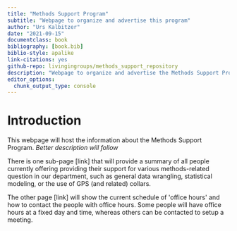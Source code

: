 ```yaml
---
title: "Methods Support Program"
subtitle: "Webpage to organize and advertise this program"
author: "Urs Kalbitzer"
date: "2021-09-15"
documentclass: book
bibliography: [book.bib]
biblio-style: apalike
link-citations: yes
github-repo: livingingroups/methods_support_repository
description: "Webpage to organize and advertise the Methods Support Program at the EAS department/MPI-AB"
editor_options: 
  chunk_output_type: console
---
```







# Introduction
This webpage will host the information about the Methods Support Program. *Better description will follow*

There is one sub-page [link] that will provide a summary of all people currently offering providing their support for various methods-related question in our department, such as general data wrangling, statistical modeling, or the use of GPS (and related) collars.

The other page [link] will show the current schedule of 'office hours' and how to contact the people with office hours. Some people will have office hours at a fixed day and time, whereas others can be contacted to setup a meeting.


